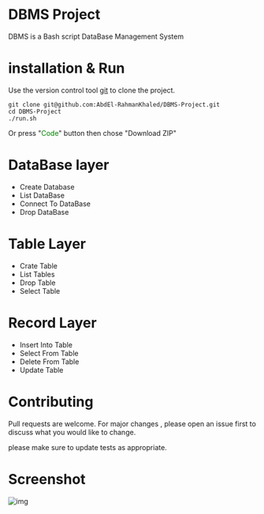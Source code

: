 # DBMS Project

DBMS is a Bash script DataBase Management System

# installation & Run
Use the version control tool [git](https://git-scm.com/) to clone the project.

    git clone git@github.com:AbdEl-RahmanKhaled/DBMS-Project.git
    cd DBMS-Project
    ./run.sh

Or press "<span style="color:green">Code</span>" button then chose "Download ZIP"

# DataBase layer

- Create Database
- List DataBase
- Connect To DataBase
- Drop DataBase

# Table Layer

- Crate Table
- List Tables
- Drop Table
- Select Table

# Record Layer

- Insert Into Table
- Select From Table
- Delete From Table
- Update Table

# Contributing
Pull requests are welcome. For major changes , please open an issue first to discuss what you would like to change.

please make sure to update tests as appropriate.

# Screenshot

![img](https://github.com/AbdEl-RahmanKhaled/DBMS-Project/blob/master/img/pic.png)
